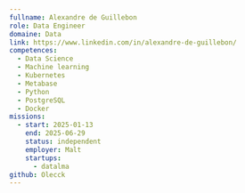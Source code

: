 ```yaml
---
fullname: Alexandre de Guillebon
role: Data Engineer
domaine: Data
link: https://www.linkedin.com/in/alexandre-de-guillebon/
competences:
  - Data Science
  - Machine learning
  - Kubernetes
  - Metabase
  - Python
  - PostgreSQL
  - Docker
missions:
  - start: 2025-01-13
    end: 2025-06-29
    status: independent
    employer: Malt
    startups:
      - datalma
github: Olecck
---
```

